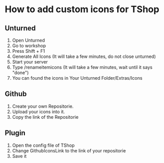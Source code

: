 # How to add custom icons for TShop

## Unturned
1. Open Unturned
2. Go to workshop
3. Press Shift + F1
4. Generate All Icons (It will take a few minutes, do not close unturned)
5. Start your server
6. Type /renameitemicons (It will take a few minutes, wait until it says "done")
7. You can found the icons in Your Unturned Folder/Extras/Icons

## Github
1. Create your own Repositorie.
2. Upload your icons into it.
3. Copy the link of the Repositorie

## Plugin
1. Open the config file of TShop
2. Change GithubIconsLink to the link of your repositorie
3. Save it
